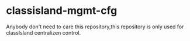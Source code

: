 # classisland-mgmt-cfg
Anybody don't need to care this repository,this repository is only used for classIsland centralizen control.

